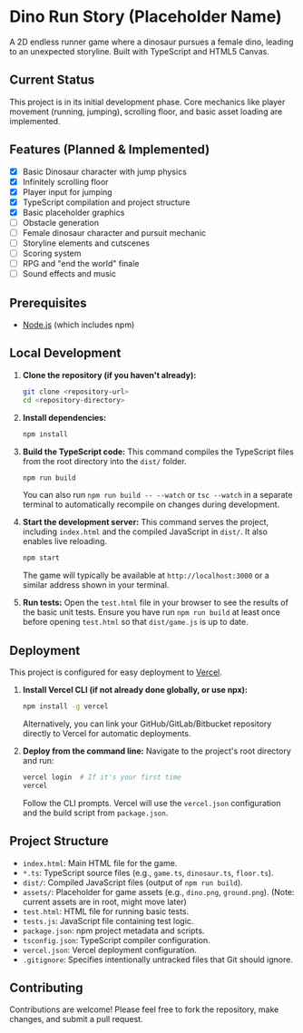 # Dino Run Story (Placeholder Name)

A 2D endless runner game where a dinosaur pursues a female dino, leading to an unexpected storyline. Built with TypeScript and HTML5 Canvas.

## Current Status

This project is in its initial development phase. Core mechanics like player movement (running, jumping), scrolling floor, and basic asset loading are implemented.

## Features (Planned & Implemented)

*   [x] Basic Dinosaur character with jump physics
*   [x] Infinitely scrolling floor
*   [x] Player input for jumping
*   [x] TypeScript compilation and project structure
*   [x] Basic placeholder graphics
*   [ ] Obstacle generation
*   [ ] Female dinosaur character and pursuit mechanic
*   [ ] Storyline elements and cutscenes
*   [ ] Scoring system
*   [ ] RPG and "end the world" finale
*   [ ] Sound effects and music

## Prerequisites

*   [Node.js](https://nodejs.org/) (which includes npm)

## Local Development

1.  **Clone the repository (if you haven't already):**
    ```bash
    git clone <repository-url>
    cd <repository-directory>
    ```

2.  **Install dependencies:**
    ```bash
    npm install
    ```

3.  **Build the TypeScript code:**
    This command compiles the TypeScript files from the root directory into the `dist/` folder.
    ```bash
    npm run build
    ```
    You can also run `npm run build -- --watch` or `tsc --watch` in a separate terminal to automatically recompile on changes during development.

4.  **Start the development server:**
    This command serves the project, including `index.html` and the compiled JavaScript in `dist/`. It also enables live reloading.
    ```bash
    npm start
    ```
    The game will typically be available at `http://localhost:3000` or a similar address shown in your terminal.

5.  **Run tests:**
    Open the `test.html` file in your browser to see the results of the basic unit tests. Ensure you have run `npm run build` at least once before opening `test.html` so that `dist/game.js` is up to date.

## Deployment

This project is configured for easy deployment to [Vercel](https://vercel.com/).

1.  **Install Vercel CLI (if not already done globally, or use npx):**
    ```bash
    npm install -g vercel
    ```
    Alternatively, you can link your GitHub/GitLab/Bitbucket repository directly to Vercel for automatic deployments.

2.  **Deploy from the command line:**
    Navigate to the project's root directory and run:
    ```bash
    vercel login  # If it's your first time
    vercel
    ```
    Follow the CLI prompts. Vercel will use the `vercel.json` configuration and the build script from `package.json`.

## Project Structure

*   `index.html`: Main HTML file for the game.
*   `*.ts`: TypeScript source files (e.g., `game.ts`, `dinosaur.ts`, `floor.ts`).
*   `dist/`: Compiled JavaScript files (output of `npm run build`).
*   `assets/`: Placeholder for game assets (e.g., `dino.png`, `ground.png`). (Note: current assets are in root, might move later)
*   `test.html`: HTML file for running basic tests.
*   `tests.js`: JavaScript file containing test logic.
*   `package.json`: npm project metadata and scripts.
*   `tsconfig.json`: TypeScript compiler configuration.
*   `vercel.json`: Vercel deployment configuration.
*   `.gitignore`: Specifies intentionally untracked files that Git should ignore.

## Contributing

Contributions are welcome! Please feel free to fork the repository, make changes, and submit a pull request.
